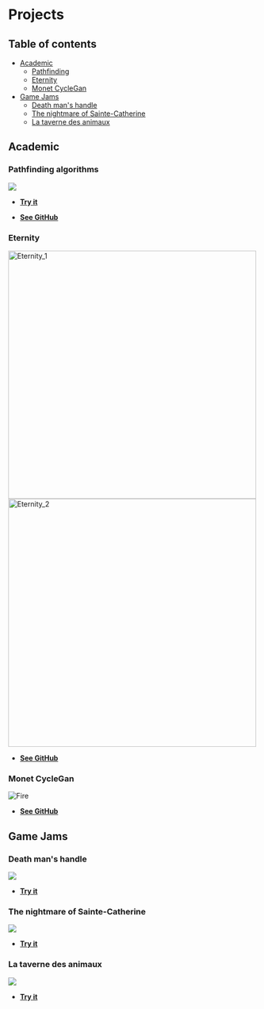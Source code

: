 # Projects
## Table of contents
* [Academic](#Academic)
  * [Pathfinding](#Pathfinding-algorithms)
  * [Eternity](#Eternity)
  * [Monet CycleGan](#Monet-CycleGan)
* [Game Jams](#Game-Jams)
  * [Death man's handle](#Death-man's-handle)
  * [The nightmare of Sainte-Catherine](#The-nightmare-of-Sainte-Catherine)
  * [La taverne des animaux](#La-taverne-des-animaux)
  
## Academic
### Pathfinding algorithms


![](https://github.com/XavierMorin/Projects/blob/main/Gifs/Pathfinding%20-%20gif.gif)



* [**Try it**]()

* [**See GitHub**](https://github.com/XavierMorin/Pathfinding)

### Eternity
<p float="left">
<img src="https://user-images.githubusercontent.com/56797234/143133715-6179ab88-40d4-4380-9989-7915d6f8af3f.png" alt="Eternity_1" width="500"/>
<img src="https://user-images.githubusercontent.com/56797234/143134378-e3545b1b-7d93-41fc-9716-8184f9d09657.png" alt="Eternity_2" width="500"/>
</p>

* [**See GitHub**](https://github.com/weibolu-rm/ETERNITY)






### Monet CycleGan

![Fire](https://user-images.githubusercontent.com/56797234/143079354-9223d72c-8eda-4284-b1b2-07ee0959fb6e.png)


* [**See GitHub**](https://github.com/XavierMorin/MonetCycleGan)






## Game Jams
### Death man's handle

![](https://github.com/XavierMorin/Projects/blob/main/Gifs/Death%20man's%20handle%20-%20gif.gif)
<br />
* [**Try it**](https://whiskey-bar.itch.io/dead-mans-handle)

### The nightmare of Sainte-Catherine

![](https://github.com/XavierMorin/Projects/blob/main/Gifs/Le%20cauchemar%20de%20Sainte-Catherine%20-%20gif.gif)
<br />
* [**Try it**](https://whiskey-bar.itch.io/the-nightmare-of-sainte-catherine)


### La taverne des animaux

![](https://github.com/XavierMorin/Projects/blob/main/Gifs/La%20taverne%20des%20animaux%20-%20gif.gif)
<br />
* [**Try it**](https://whiskey-bar.itch.io/la-taverne-des-animaux)





